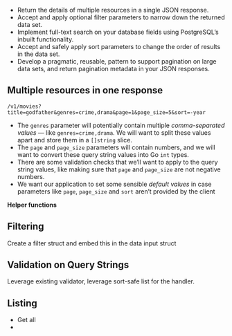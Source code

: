 - Return the details of multiple resources in a single JSON response.
- Accept and apply optional filter parameters to narrow down the returned data set.
- Implement full-text search on your database fields using PostgreSQL’s inbuilt functionality.
- Accept and safely apply sort parameters to change the order of results in the data set.
- Develop a pragmatic, reusable, pattern to support pagination on large data sets, and return pagination metadata in your JSON responses.

## Multiple resources in one response

`/v1/movies?title=godfather&genres=crime,drama&page=1&page_size=5&sort=-year`

- The `genres` parameter will potentially contain multiple _comma-separated values_ — like `genres=crime,drama`. We will want to split these values apart and store them in a `[]string` slice.
- The `page` and `page_size` parameters will contain numbers, and we will want to convert these query string values into Go `int` types.
- There are some validation checks that we’ll want to apply to the query string values, like making sure that `page` and `page_size` are not negative numbers.
- We want our application to set some sensible _default values_ in case parameters like `page`, `page_size` and `sort` aren’t provided by the client

**Helper functions**

## Filtering
Create a filter struct and embed this in the data input struct

## Validation on Query Strings
Leverage existing validator, leverage sort-safe list for the handler.

## Listing
- Get all
- 